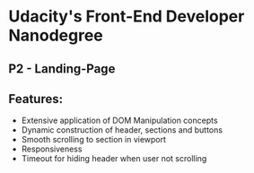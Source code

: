 # Udacity's Front-End Developer Nanodegree

## P2 - Landing-Page

## Features:

- Extensive application of DOM Manipulation concepts
- Dynamic construction of header, sections and buttons
- Smooth scrolling to section in viewport
- Responsiveness
- Timeout for hiding header when user not scrolling
